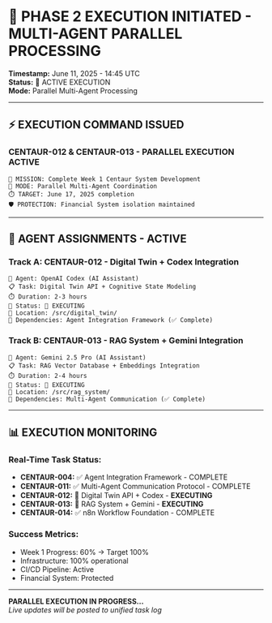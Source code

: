 # 🚀 PHASE 2 EXECUTION INITIATED - MULTI-AGENT PARALLEL PROCESSING

**Timestamp:** June 11, 2025 - 14:45 UTC  
**Status:** 🚀 ACTIVE EXECUTION  
**Mode:** Parallel Multi-Agent Processing  

---

## ⚡ **EXECUTION COMMAND ISSUED**

### **CENTAUR-012 & CENTAUR-013 - PARALLEL EXECUTION ACTIVE**

```
🎯 MISSION: Complete Week 1 Centaur System Development
🔄 MODE: Parallel Multi-Agent Coordination
⏱️ TARGET: June 17, 2025 completion
🛡️ PROTECTION: Financial System isolation maintained
```

---

## 🤖 **AGENT ASSIGNMENTS - ACTIVE**

### **Track A: CENTAUR-012 - Digital Twin + Codex Integration**
```
🤖 Agent: OpenAI Codex (AI Assistant)
📋 Task: Digital Twin API + Cognitive State Modeling
⏱️ Duration: 2-3 hours
🎯 Status: 🚀 EXECUTING
📍 Location: /src/digital_twin/
🔗 Dependencies: Agent Integration Framework (✅ Complete)
```

### **Track B: CENTAUR-013 - RAG System + Gemini Integration**
```
🤖 Agent: Gemini 2.5 Pro (AI Assistant)
📋 Task: RAG Vector Database + Embeddings Integration
⏱️ Duration: 2-4 hours  
🎯 Status: 🚀 EXECUTING
📍 Location: /src/rag_system/
🔗 Dependencies: Multi-Agent Communication (✅ Complete)
```

---

## 📊 **EXECUTION MONITORING**

### **Real-Time Task Status:**
- **CENTAUR-004:** ✅ Agent Integration Framework - COMPLETE
- **CENTAUR-011:** ✅ Multi-Agent Communication Protocol - COMPLETE  
- **CENTAUR-012:** 🔄 Digital Twin API + Codex - **EXECUTING**
- **CENTAUR-013:** 🔄 RAG System + Gemini - **EXECUTING**
- **CENTAUR-014:** ✅ n8n Workflow Foundation - COMPLETE

### **Success Metrics:**
- Week 1 Progress: 60% → Target 100%
- Infrastructure: 100% operational
- CI/CD Pipeline: Active
- Financial System: Protected

---

**PARALLEL EXECUTION IN PROGRESS...**  
*Live updates will be posted to unified task log*
